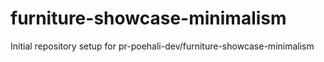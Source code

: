 # furniture-showcase-minimalism

Initial repository setup for pr-poehali-dev/furniture-showcase-minimalism